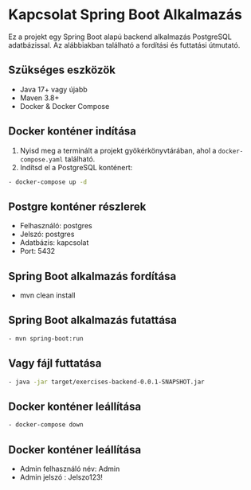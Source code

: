 # Kapcsolat Spring Boot Alkalmazás

Ez a projekt egy Spring Boot alapú backend alkalmazás PostgreSQL adatbázissal. Az alábbiakban található a fordítási és futtatási útmutató.

## Szükséges eszközök

- Java 17+ vagy újabb
- Maven 3.8+
- Docker & Docker Compose

## Docker konténer indítása

1. Nyisd meg a terminált a projekt gyökérkönyvtárában, ahol a `docker-compose.yaml` található.
2. Indítsd el a PostgreSQL konténert:


```bash
- docker-compose up -d
```


## Postgre konténer részlerek 
- Felhasználó: postgres
- Jelszó: postgres
- Adatbázis: kapcsolat
- Port: 5432

## Spring Boot alkalmazás fordítása 
- mvn clean install

## Spring Boot alkalmazás futattása
```bash
- mvn spring-boot:run
```


## Vagy fájl futtatása
```bash
- java -jar target/exercises-backend-0.0.1-SNAPSHOT.jar
```

## Docker konténer leállítása
```bash
- docker-compose down
```

## Docker konténer leállítása
- Admin felhasználó név: Admin
- Admin jelszó : Jelszo123!
